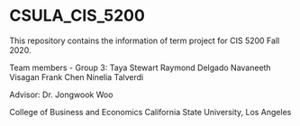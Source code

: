 # CSULA_CIS_5200

This repository contains the information of term project for CIS 5200 Fall 2020.

Team members - Group 3:
Taya Stewart 
Raymond Delgado
Navaneeth Visagan 
Frank Chen 
Ninelia Talverdi

Advisor: Dr. Jongwook Woo

College of Business and Economics
California State University, Los Angeles
